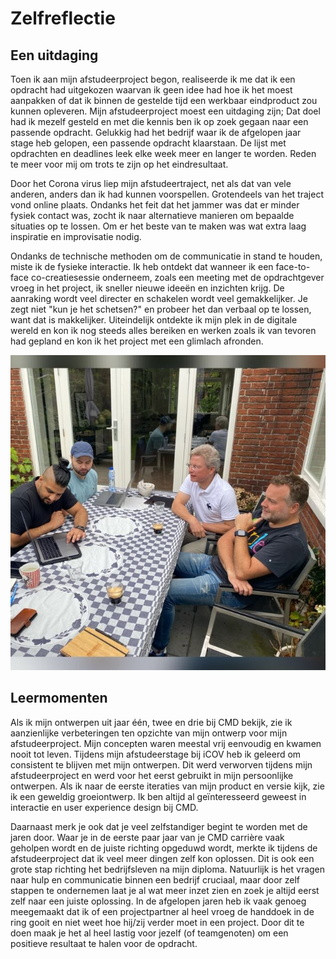 # Zelfreflectie

## Een uitdaging

Toen ik aan mijn afstudeerproject begon, realiseerde ik me dat ik een opdracht had uitgekozen waarvan ik geen idee had hoe ik het moest aanpakken of dat ik binnen de gestelde tijd een werkbaar eindproduct zou kunnen opleveren. Mijn afstudeerproject moest een uitdaging zijn; Dat doel had ik mezelf gesteld en met die kennis ben ik op zoek gegaan naar een passende opdracht. Gelukkig had het bedrijf waar ik de afgelopen jaar stage heb gelopen, een passende opdracht klaarstaan. De lijst met opdrachten en deadlines leek elke week meer en langer te worden. Reden te meer voor mij om trots te zijn op het eindresultaat.

Door het Corona virus liep mijn afstudeertraject, net als dat van vele anderen, anders dan ik had kunnen voorspellen. Grotendeels van het traject vond online plaats. Ondanks het feit dat het jammer was dat er minder fysiek contact was, zocht ik naar alternatieve manieren om bepaalde situaties op te lossen. Om er het beste van te maken was wat extra laag inspiratie en improvisatie nodig.

Ondanks de technische methoden om de communicatie in stand te houden, miste ik de fysieke interactie. Ik heb ontdekt dat wanneer ik een face-to-face co-creatiesessie onderneem, zoals een meeting met de opdrachtgever vroeg in het project, ik sneller nieuwe ideeën en inzichten krijg. De aanraking wordt veel directer en schakelen wordt veel gemakkelijker. Je zegt niet "kun je het schetsen?" en probeer het dan verbaal op te lossen, want dat is makkelijker. Uiteindelijk ontdekte ik mijn plek in de digitale wereld en kon ik nog steeds alles bereiken en werken zoals ik van tevoren had gepland en kon ik het project met een glimlach afronden.

![Meeting met opdrachtgever](<../../.gitbook/assets/image (6).png>)



## Leermomenten

Als ik mijn ontwerpen uit jaar één, twee en drie bij CMD bekijk, zie ik aanzienlijke verbeteringen ten opzichte van mijn ontwerp voor mijn afstudeerproject. Mijn concepten waren meestal vrij eenvoudig en kwamen nooit tot leven. Tijdens mijn afstudeerstage bij iCOV heb ik geleerd om consistent te blijven met mijn ontwerpen. Dit werd verworven tijdens mijn afstudeerproject en werd voor het eerst gebruikt in mijn persoonlijke ontwerpen. Als ik naar de eerste iteraties van mijn product en versie kijk, zie ik een geweldig groeiontwerp. Ik ben altijd al geïnteresseerd geweest in interactie en user experience design bij CMD.

Daarnaast merk je ook dat je veel zelfstandiger begint te worden met de jaren door. Waar je in de eerste paar jaar van je CMD carrière vaak geholpen wordt en de juiste richting opgeduwd wordt, merkte ik tijdens de afstudeerproject dat ik veel meer dingen zelf kon oplossen. Dit is ook een grote stap richting het bedrijfsleven na mijn diploma. Natuurlijk is het vragen naar hulp en communicatie binnen een bedrijf cruciaal, maar door zelf stappen te ondernemen laat je al wat meer inzet zien en zoek je altijd eerst zelf naar een juiste oplossing. In de afgelopen jaren heb ik vaak genoeg meegemaakt dat ik of een projectpartner al heel vroeg de handdoek in de ring gooit en niet weet hoe hij/zij verder moet in een project. Door dit te doen maak je het al heel lastig voor jezelf (of teamgenoten) om een positieve resultaat te halen voor de opdracht.&#x20;
